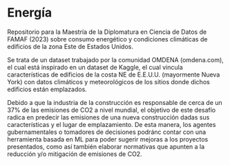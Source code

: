 # Energía
Repositorio para la Maestría de la Diplomatura en Ciencia de Datos de FAMAF (2023) sobre consumo energético y condiciones climáticas de edificios de la zona Este de Estados Unidos.

Se trata de un dataset trabajado por la comunidad OMDENA (omdena.com), el cual está inspirado en un dataset de Kaggle, el cual vincula características de edificios de la costa NE de E.E.U.U. (mayormente Nueva York) con datos climáticos y meteorológicos de los sitios donde dichos edificios están emplazados. 

Debido a que la industria de la construcción es responsable de cerca de un 37% de las emisiones de CO2 a nivel mundial, el objetivo de este desafío radica en predecir las emisiones de una nueva construcción dadas sus características y el lugar de emplazamiento. De esta manera, los agentes gubernamentales o tomadores de decisiones podránc contar con una herramienta basada en ML para poder sugerir mejoras a los proyectos presentados, como así también elaborar normativas que apunten a la reducción y/o mitigación de emisiones de CO2.

